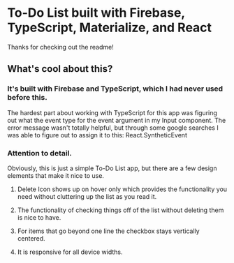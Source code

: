 # To-Do List built with Firebase, TypeScript, Materialize, and React

Thanks for checking out the readme!

## What's cool about this?

### It's built with Firebase and TypeScript, which I had never used before this.

The hardest part about working with TypeScript for this app was figuring out what the event type for the event argument in my Input component. The error message wasn't totally helpful, but through some google searches I was able to figure out to assign it to this: React.SyntheticEvent<HTMLFormElement>

### Attention to detail.

Obviously, this is just a simple To-Do List app, but there are a few design elements that make it nice to use.

1. Delete Icon shows up on hover only which provides the functionality you need without cluttering up the list as you read it.

2. The functionality of checking things off of the list without deleting them is nice to have.

3. For items that go beyond one line the checkbox stays vertically centered.

4. It is responsive for all device widths.